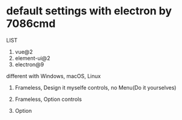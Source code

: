 # default settings with electron by 7086cmd

LIST
1. vue@2
2. element-ui@2
3. electron@9

different with Windows, macOS, Linux

1. Frameless, Design it myselfe controls, no Menu(Do it yourselves)

1. Frameless, Option controls

1. Option
